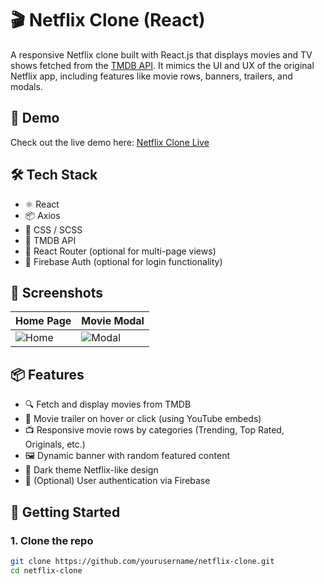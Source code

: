 # 🎬 Netflix Clone (React)

A responsive Netflix clone built with React.js that displays movies and TV shows fetched from the [TMDB API](https://www.themoviedb.org/documentation/api). It mimics the UI and UX of the original Netflix app, including features like movie rows, banners, trailers, and modals.

## 🚀 Demo

Check out the live demo here: [Netflix Clone Live](https://your-netflix-clone-demo-link.com)

## 🛠 Tech Stack

- ⚛️ React
- 📦 Axios
- 🎨 CSS / SCSS
- 🍿 TMDB API
- 🔄 React Router (optional for multi-page views)
- 🔐 Firebase Auth (optional for login functionality)

## 📸 Screenshots

| Home Page                       | Movie Modal                       |
| ------------------------------- | --------------------------------- |
| ![Home](./screenshots/home.png) | ![Modal](./screenshots/modal.png) |

## 📦 Features

- 🔍 Fetch and display movies from TMDB
- 🎥 Movie trailer on hover or click (using YouTube embeds)
- 📺 Responsive movie rows by categories (Trending, Top Rated, Originals, etc.)
- 🖼 Dynamic banner with random featured content
- 🌙 Dark theme Netflix-like design
- 🔐 (Optional) User authentication via Firebase

## 🧰 Getting Started

### 1. Clone the repo

```bash
git clone https://github.com/yourusername/netflix-clone.git
cd netflix-clone
```
